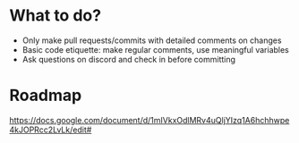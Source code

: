 # What to do?
* Only make pull requests/commits with detailed comments on changes
* Basic code etiquette: make regular comments, use meaningful variables
* Ask questions on discord and check in before committing

# Roadmap
https://docs.google.com/document/d/1mIVkxOdlMRv4uQljYIzq1A6hchhwpe4kJOPRcc2LvLk/edit#
